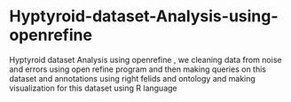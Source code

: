# Hyptyroid-dataset-Analysis-using-openrefine
Hyptyroid dataset Analysis using openrefine , we cleaning data from noise and errors using open refine program and then making queries on this dataset and annotations using right felids and ontology and making visualization for this dataset using R language
